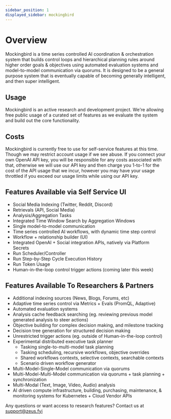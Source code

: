 ```yaml
---
sidebar_position: 1
displayed_sidebar: mockingbird
---
```


# Overview

Mockingbird is a time series controlled AI coordination & orchestration system that builds control loops and
hierarchical planning rules around higher order goals & objectives using automated evaluation systems and
model-to-model communication via quorums. It is designed to be a general purpose system that is eventually
capable of becoming generally intelligent, and then super intelligent.

## Usage

Mockingbird is an active research and development project. We're allowing free public usage of a curated set of
features as we evaluate the system and build out the core functionality.

## Costs

Mockingbird is currently free to use for self-service features at this time. Though we may restrict account usage if we
see abuse.
If you connect your own OpenAI API key, you will be responsible for any costs associated with that, otherwise we will
use
our API key and then charge you 1-to-1 for the cost of the API usage that we incur, however you may have your usage
throttled if you exceed our usage limits while using our API key.

## Features Available via Self Service UI

- Social Media Indexing (Twitter, Reddit, Discord)
- Retrievals (API, Social Media)
- Analysis/Aggregation Tasks
- Integrated Time Window Search by Aggregation Windows
- Single model-to-model communication
- Time series controlled AI workflows, with dynamic time step control
- Workflow + relationship builder (UI)
- Integrated OpenAI + Social integration APIs, natively via Platform Secrets
- Run Scheduler/Controller
- Run Step-by-Step Cycle Execution History
- Run Token Usage
- Human-in-the-loop control trigger actions (coming later this week)

## Features Available To Researchers & Partners

- Additional indexing sources (News, Blogs, Forums, etc)
- Adaptive time series control via Metrics + Evals (PromQL, Adaptive)
- Automated evaluation systems
- Analysis cache feedback searching (eg. reviewing previous model generated analysis to steer actions)
- Objective building for complex decision making, and milestone tracking
- Decision tree generation for structured decision making
- Unrestricted trigger actions (eg. outside of Human-in-the-loop control)
- Experimental distributed executive task planner
    - Tasking single-to-multi-model task planning
    - Tasking scheduling, recursive workflows, objective overrides
  - Shared workflows contexts, selective contexts, searchable contexts
  - Scenario driven workflow generator
- Multi-Model-Single-Model communication via quorums
- Multi-Model-Multi-Model communication via quorums + task planning + synchronization
- Multi-Modal (Text, Image, Video, Audio) analysis
- AI driven compute infrastructure, building, purchasing, maintenance, & monitoring systems for Kubernetes + Cloud
  Vendor APIs

Any questions or want access to research features? Contact us at support@zeus.fyi